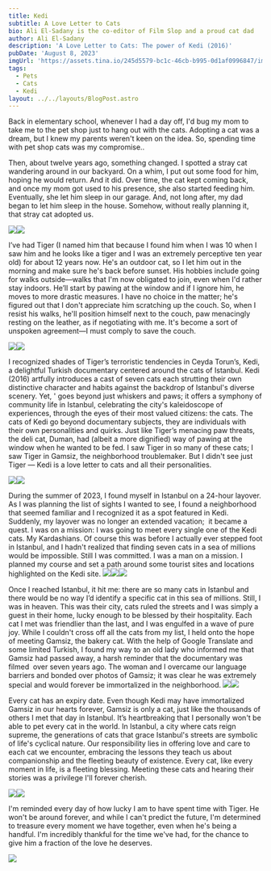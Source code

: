 ```yaml
---
title: Kedi
subtitle: A Love Letter to Cats
bio: Ali El-Sadany is the co-editor of Film Slop and a proud cat dad
author: Ali El-Sadany
description: 'A Love Letter to Cats: The power of Kedi (2016)'
pubDate: 'August 8, 2023'
imgUrl: 'https://assets.tina.io/245d5579-bc1c-46cb-b995-0d1af0996847/image2 (1).jpeg'
tags:
  - Pets
  - Cats
  - Kedi
layout: ../../layouts/BlogPost.astro
---
```


Back in elementary school, whenever I had a day off, I'd bug my mom to take me to the pet shop just to hang out with the cats. Adopting a cat was a dream, but I knew my parents weren't keen on the idea. So, spending time with pet shop cats was my compromise..

Then, about twelve years ago, something changed. I spotted a stray cat wandering around in our backyard. On a whim, I put out some food for him, hoping he would return. And it did. Over time, the cat kept coming back, and once my mom got used to his presence, she also started feeding him. Eventually, she let him sleep in our garage. And, not long after, my dad began to let him sleep in the house. Somehow, without really planning it, that stray cat adopted us.

![](</image1 (2).jpeg>)![](</image1 (3).jpeg>)

I’ve had Tiger (I named him that because I found him when I was 10 when I saw him and he looks like a tiger and I was an extremely perceptive ten year old) for about 12 years now. He's an outdoor cat, so I let him out in the morning and make sure he's back before sunset. His hobbies include going for walks outside—walks that I'm now obligated to join, even when I'd rather stay indoors. He’ll start by pawing at the window and if I ignore him, he moves to more drastic measures. I have no choice in the matter; he's figured out that I don't appreciate him scratching up the couch. So, when I resist his walks, he'll position himself next to the couch, paw menacingly resting on the leather, as if negotiating with me. It's become a sort of unspoken agreement—I must comply to save the couch.

![](/image7.jpeg)![](</image4 (4).jpeg>)

I recognized shades of Tiger’s terroristic tendencies in Ceyda Torun’s, Kedi, a delightful Turkish documentary centered around the cats of Istanbul. Kedi (2016) artfully introduces a cast of seven cats each strutting their own distinctive character and habits against the backdrop of Istanbul's diverse scenery. Yet, ' goes beyond just whiskers and paws; it offers a symphony of community life in Istanbul, celebrating the city's kaleidoscope of experiences, through the eyes of their most valued citizens: the cats. The cats of Kedi go beyond documentary subjects, they are individuals with their own personalities and quirks. Just like Tiger’s menacing paw threats, the deli cat, Duman, had (albeit a more dignified) way of pawing at the window when he wanted to be fed. I saw Tiger in so many of these cats; I saw Tiger in Gamsiz, the neighborhood troublemaker. But I didn't see just Tiger — Kedi is a love letter to cats and all their personalities. 

![](</image12 (1).jpeg>)![](</image14 (1).jpeg>)

During the summer of 2023, I found myself in Istanbul on a 24-hour layover. As I was planning the list of sights I wanted to see, I found a neighborhood that seemed familiar and I recognized it as a spot featured in Kedi. Suddenly, my layover was no longer an extended vacation;  it became a quest. I was on a mission: I was going to meet every single one of the Kedi cats. My Kardashians. Of course this was before I actually ever stepped foot in Istanbul, and I hadn't realized that finding seven cats in a sea of millions would be impossible. Still I was committed. I was a man on a mission. I planned my course and set a path around some tourist sites and locations highlighted on the Kedi site. ![](</image6 (3).jpeg>)![](</image8 (1).jpeg>)![](</image0 (4).jpeg>)

Once I reached Istanbul, it hit me: there are so many cats in Istanbul and there would be no way I’d identify a specific cat in this sea of millions. Still, I was in heaven. This was their city, cats ruled the streets and I was simply a guest in their home, lucky enough to be blessed by their hospitality. Each cat I met was friendlier than the last, and I was engulfed in a wave of pure joy. While I couldn't cross off all the cats from my list, I held onto the hope of meeting Gamsiz, the bakery cat. With the help of Google Translate and some limited Turkish, I found my way to an old lady who informed me that Gamsiz had passed away, a harsh reminder that the documentary was filmed  over seven years ago. The woman and I overcame our language barriers and bonded over photos of Gamsiz; it was clear he was extremely special and would forever be immortalized in the neighborhood.
![](</image9 (1).jpeg>)![](/image10.jpeg)

Every cat has an expiry date. Even though Kedi may have immortalized Gamsiz in our hearts forever, Gamsiz is only a cat, just like the thousands of others I met that day in Istanbul. It’s heartbreaking that I personally won't be able to pet every cat in the world. In Istanbul, a city where cats reign supreme, the generations of cats that grace Istanbul's streets are symbolic of life's cyclical nature. Our responsibility lies in offering love and care to each cat we encounter, embracing the lessons they teach us about companionship and the fleeting beauty of existence. Every cat, like every moment in life, is a fleeting blessing. Meeting these cats and hearing their stories was a privilege I'll forever cherish.

![](</image3 (2).jpeg>)![](</image0 (3).jpeg>)

I'm reminded every day of how lucky I am to have spent time with Tiger. He won't be around forever, and while I can't predict the future, I'm determined to treasure every moment we have together, even when he's being a handful. I'm incredibly thankful for the time we've had, for the chance to give him a fraction of the love he deserves.

![](</image11 (1).jpeg>)
